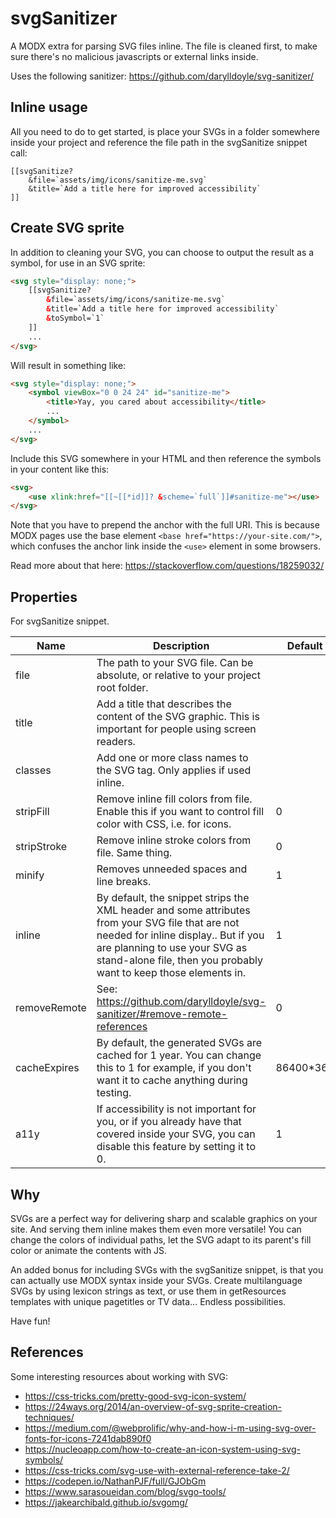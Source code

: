 # svgSanitizer

A MODX extra for parsing SVG files inline. The file is cleaned first, to make sure there's no malicious javascripts or external links inside.

Uses the following sanitizer: https://github.com/darylldoyle/svg-sanitizer/

## Inline usage

All you need to do to get started, is place your SVGs in a folder somewhere inside your project and reference the file path in the svgSanitize snippet call:

```
[[svgSanitize?
    &file=`assets/img/icons/sanitize-me.svg`
    &title=`Add a title here for improved accessibility`
]]
```

## Create SVG sprite

In addition to cleaning your SVG, you can choose to output the result as a symbol, for use in an SVG sprite:

```html
<svg style="display: none;">
    [[svgSanitize?
        &file=`assets/img/icons/sanitize-me.svg`
        &title=`Add a title here for improved accessibility`
        &toSymbol=`1`
    ]]
    ...
</svg>
```

Will result in something like:

```html
<svg style="display: none;">
    <symbol viewBox="0 0 24 24" id="sanitize-me">
        <title>Yay, you cared about accessibility</title>
        ...
    </symbol>
    ...
</svg>
```

Include this SVG somewhere in your HTML and then reference the symbols in your content like this:

```html
<svg>
    <use xlink:href="[[~[[*id]]? &scheme=`full`]]#sanitize-me"></use>
</svg>
```

Note that you have to prepend the anchor with the full URI. This is because MODX pages use the base element `<base href="https://your-site.com/">`, which confuses the anchor link inside the `<use>` element in some browsers.

Read more about that here: https://stackoverflow.com/questions/18259032/

## Properties

For svgSanitize snippet.

Name | Description | Default
--- | --- | ---
file | The path to your SVG file. Can be absolute, or relative to your project root folder. |
title | Add a title that describes the content of the SVG graphic. This is important for people using screen readers. |
classes | Add one or more class names to the SVG tag. Only applies if used inline. |
stripFill | Remove inline fill colors from file. Enable this if you want to control fill color with CSS, i.e. for icons. | 0
stripStroke | Remove inline stroke colors from file. Same thing. | 0
minify | Removes unneeded spaces and line breaks. | 1
inline | By default, the snippet strips the XML header and some attributes from your SVG file that are not needed for inline display.. But if you are planning to use your SVG as stand-alone file, then you probably want to keep those elements in. | 1
removeRemote | See: https://github.com/darylldoyle/svg-sanitizer/#remove-remote-references | 0
cacheExpires | By default, the generated SVGs are cached for 1 year. You can change this to 1 for example, if you don't want it to cache anything during testing. | 86400*365
a11y | If accessibility is not important for you, or if you already have that covered inside your SVG, you can disable this feature by setting it to 0. | 1

## Why

SVGs are a perfect way for delivering sharp and scalable graphics on your site. And serving them inline makes them even more versatile! You can change the colors of individual paths, let the SVG adapt to its parent's fill color or animate the contents with JS.

An added bonus for including SVGs with the svgSanitize snippet, is that you can actually use MODX syntax inside your SVGs. Create multilanguage SVGs by using lexicon strings as text, or use them in getResources templates with unique pagetitles or TV data... Endless possibilities.

Have fun!

## References

Some interesting resources about working with SVG:

- https://css-tricks.com/pretty-good-svg-icon-system/
- https://24ways.org/2014/an-overview-of-svg-sprite-creation-techniques/
- https://medium.com/@webprolific/why-and-how-i-m-using-svg-over-fonts-for-icons-7241dab890f0
- https://nucleoapp.com/how-to-create-an-icon-system-using-svg-symbols/
- https://css-tricks.com/svg-use-with-external-reference-take-2/
- https://codepen.io/NathanPJF/full/GJObGm
- https://www.sarasoueidan.com/blog/svgo-tools/
- https://jakearchibald.github.io/svgomg/
